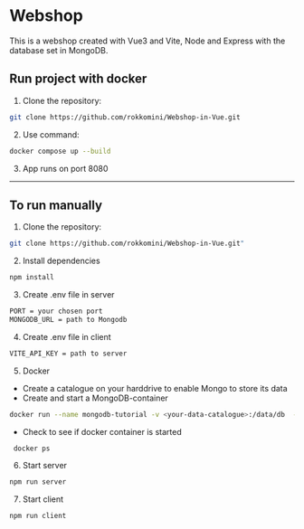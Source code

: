 # Webshop

This is a webshop created with Vue3 and Vite, Node and Express with the database set in MongoDB.

## Run project with docker

1. Clone the repository:

```bash
git clone https://github.com/rokkomini/Webshop-in-Vue.git
```

2. Use command:

```bash
docker compose up --build
```

3. App runs on port 8080

----
## To run manually

1. Clone the repository:

```bash
git clone https://github.com/rokkomini/Webshop-in-Vue.git"
```
2. Install dependencies
```bash
npm install
```
3. Create .env file in server

```bash
PORT = your chosen port
MONGODB_URL = path to Mongodb
```

4. Create .env file in client

```bash
VITE_API_KEY = path to server
```

5. Docker
- Create a catalogue on your harddrive to enable Mongo to store its data
- Create and start a MongoDB-container
```bash
docker run --name mongodb-tutorial -v <your-data-catalogue>:/data/db  -p 27017:27017 -d mongo 
  ```
- Check to see if docker container is started
 ```bash
  docker ps
  ```
  
6. Start server 
  ```bash
  npm run server
  ```
7. Start client
  ```bash
  npm run client
  ```



